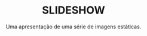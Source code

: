<h1 align="center">SLIDESHOW</h1>
<p align="center">Uma apresentação de uma série de imagens estáticas.</p>
